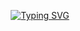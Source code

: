 

<!--
**hc-angulo/hc-angulo** is a ✨ _special_ ✨ repository because its `README.md` (this file) appears on your GitHub profile.

Here are some ideas to get you started:

- 🔭 I’m currently working on ...
- 🌱 I’m currently learning ...
- 👯 I’m looking to collaborate on ...
- 🤔 I’m looking for help with ...
- 💬 Ask me about ...
- 📫 How to reach me: ...
- 😄 Pronouns: ...
- ⚡ Fun fact: ...
-->
<p align="center">
<a href="https://git.io/typing-svg"><img src="https://readme-typing-svg.herokuapp.com?font=Hind+Siliguri&size=32&duration=4000&pause=1000&color=000000&center=true&vCenter=true&width=435&lines=Hello+World++%3A-)" alt="Typing SVG" /></a>
</p>
